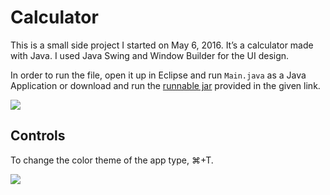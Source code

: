 # Calculator

This is a small side project I started on May 6, 2016. It’s a calculator made with Java. I used Java Swing and Window Builder for the UI design.

In order to run the file, open it up in Eclipse and run `Main.java` as a Java Application or download and run the [runnable jar](http://obase.weebly.com/uploads/5/6/0/4/56044521/ose_calculator.jar) provided in the given link.

![](http://i305.photobucket.com/albums/nn238/kingobie1/Calculator/Calculator%20Computation.gif)

## Controls
To change the color theme of the app type, ⌘+T.

![](http://i305.photobucket.com/albums/nn238/kingobie1/Calculator/calculator%20scheme%20switch_1.gif)